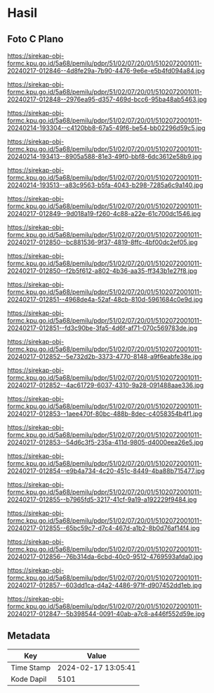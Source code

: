 # Hasil

## Foto C Plano

https://sirekap-obj-formc.kpu.go.id/5a68/pemilu/pdpr/51/02/07/20/01/5102072001011-20240217-012846--4d8fe29a-7b90-4476-9e6e-e5b4fd094a84.jpg

https://sirekap-obj-formc.kpu.go.id/5a68/pemilu/pdpr/51/02/07/20/01/5102072001011-20240217-012848--2976ea95-d357-469d-bcc6-95ba48ab5463.jpg

https://sirekap-obj-formc.kpu.go.id/5a68/pemilu/pdpr/51/02/07/20/01/5102072001011-20240214-193304--c4120bb8-67a5-49f6-be54-bb02296d59c5.jpg

https://sirekap-obj-formc.kpu.go.id/5a68/pemilu/pdpr/51/02/07/20/01/5102072001011-20240214-193413--8905a588-81e3-49f0-bbf8-6dc3612e58b9.jpg

https://sirekap-obj-formc.kpu.go.id/5a68/pemilu/pdpr/51/02/07/20/01/5102072001011-20240214-193513--a83c9563-b5fa-4043-b298-7285a6c9a140.jpg

https://sirekap-obj-formc.kpu.go.id/5a68/pemilu/pdpr/51/02/07/20/01/5102072001011-20240217-012849--9d018a19-f260-4c88-a22e-61c700dc1546.jpg

https://sirekap-obj-formc.kpu.go.id/5a68/pemilu/pdpr/51/02/07/20/01/5102072001011-20240217-012850--bc881536-9f37-4819-8ffc-4bf00dc2ef05.jpg

https://sirekap-obj-formc.kpu.go.id/5a68/pemilu/pdpr/51/02/07/20/01/5102072001011-20240217-012850--f2b5f612-a802-4b36-aa35-ff343b1e27f8.jpg

https://sirekap-obj-formc.kpu.go.id/5a68/pemilu/pdpr/51/02/07/20/01/5102072001011-20240217-012851--4968de4a-52af-48cb-810d-5961684c0e9d.jpg

https://sirekap-obj-formc.kpu.go.id/5a68/pemilu/pdpr/51/02/07/20/01/5102072001011-20240217-012851--fd3c90be-3fa5-4d6f-af71-070c569783de.jpg

https://sirekap-obj-formc.kpu.go.id/5a68/pemilu/pdpr/51/02/07/20/01/5102072001011-20240217-012852--5e732d2b-3373-4770-8148-a9f6eabfe38e.jpg

https://sirekap-obj-formc.kpu.go.id/5a68/pemilu/pdpr/51/02/07/20/01/5102072001011-20240217-012852--4ac61729-6037-4310-9a28-091488aae336.jpg

https://sirekap-obj-formc.kpu.go.id/5a68/pemilu/pdpr/51/02/07/20/01/5102072001011-20240217-012853--1aee470f-80bc-488b-8dec-c4058354b4f1.jpg

https://sirekap-obj-formc.kpu.go.id/5a68/pemilu/pdpr/51/02/07/20/01/5102072001011-20240217-012853--54d6c3f5-235a-411d-9805-d4000eea26e5.jpg

https://sirekap-obj-formc.kpu.go.id/5a68/pemilu/pdpr/51/02/07/20/01/5102072001011-20240217-012854--e9b4a734-4c20-451c-8449-4ba88b715477.jpg

https://sirekap-obj-formc.kpu.go.id/5a68/pemilu/pdpr/51/02/07/20/01/5102072001011-20240217-012855--b7965fd5-3217-41cf-9a19-a192229f9484.jpg

https://sirekap-obj-formc.kpu.go.id/5a68/pemilu/pdpr/51/02/07/20/01/5102072001011-20240217-012855--65bc59c7-d7c4-467d-a1b2-8b0d76af14f4.jpg

https://sirekap-obj-formc.kpu.go.id/5a68/pemilu/pdpr/51/02/07/20/01/5102072001011-20240217-012856--76b314da-6cbd-40c0-9512-4769593afda0.jpg

https://sirekap-obj-formc.kpu.go.id/5a68/pemilu/pdpr/51/02/07/20/01/5102072001011-20240217-012857--603dd1ca-d4a2-4486-971f-d907452dd1eb.jpg

https://sirekap-obj-formc.kpu.go.id/5a68/pemilu/pdpr/51/02/07/20/01/5102072001011-20240217-012847--5b398544-0091-40ab-a7c8-a446f552d59e.jpg


## Metadata

| Key        | Value               |
| ---------- | ------------------- |
| Time Stamp | 2024-02-17 13:05:41 |
| Kode Dapil | 5101                |



